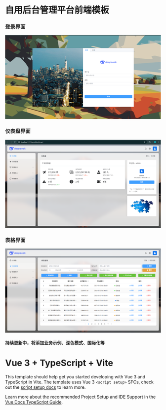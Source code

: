 # 自用后台管理平台前端模板

### 登录界面

![登录界面](/samples/login.png)

### 仪表盘界面

![仪表盘界面](/samples/dashboard.png)

### 表格界面

![表格界面](/samples/table.png)

#### 持续更新中，将添加业务示例、深色模式、国际化等

# Vue 3 + TypeScript + Vite

This template should help get you started developing with Vue 3 and TypeScript in Vite. The template uses Vue 3 `<script setup>` SFCs, check out the [script setup docs](https://v3.vuejs.org/api/sfc-script-setup.html#sfc-script-setup) to learn more.

Learn more about the recommended Project Setup and IDE Support in the [Vue Docs TypeScript Guide](https://vuejs.org/guide/typescript/overview.html#project-setup).
